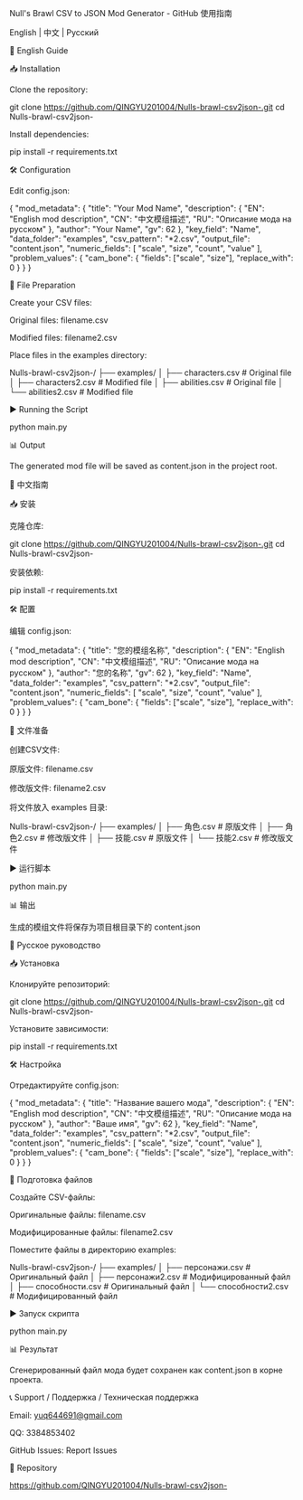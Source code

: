 Null's Brawl CSV to JSON Mod Generator - GitHub 使用指南

English | 中文 | Русский

<a name="english"></a>

🚀 English Guide

📥 Installation

Clone the repository:

git clone https://github.com/QINGYU201004/Nulls-brawl-csv2json-.git cd Nulls-brawl-csv2json- 

Install dependencies:

pip install -r requirements.txt 

🛠️ Configuration

Edit config.json:

{ "mod_metadata": { "title": "Your Mod Name", "description": { "EN": "English mod description", "CN": "中文模组描述", "RU": "Описание мода на русском" }, "author": "Your Name", "gv": 62 }, "key_field": "Name", "data_folder": "examples", "csv_pattern": "*2.csv", "output_file": "content.json", "numeric_fields": [ "scale", "size", "count", "value" ], "problem_values": { "cam_bone": { "fields": ["scale", "size"], "replace_with": 0 } } } 

📂 File Preparation

Create your CSV files:

Original files: filename.csv

Modified files: filename2.csv

Place files in the examples directory:

Nulls-brawl-csv2json-/ ├── examples/ │ ├── characters.csv # Original file │ ├── characters2.csv # Modified file │ ├── abilities.csv # Original file │ └── abilities2.csv # Modified file 

▶️ Running the Script

python main.py 

📊 Output

The generated mod file will be saved as content.json in the project root.

<a name="中文"></a>

🚀 中文指南

📥 安装

克隆仓库:

git clone https://github.com/QINGYU201004/Nulls-brawl-csv2json-.git cd Nulls-brawl-csv2json- 

安装依赖:

pip install -r requirements.txt 

🛠️ 配置

编辑 config.json:

{ "mod_metadata": { "title": "您的模组名称", "description": { "EN": "English mod description", "CN": "中文模组描述", "RU": "Описание мода на русском" }, "author": "您的名称", "gv": 62 }, "key_field": "Name", "data_folder": "examples", "csv_pattern": "*2.csv", "output_file": "content.json", "numeric_fields": [ "scale", "size", "count", "value" ], "problem_values": { "cam_bone": { "fields": ["scale", "size"], "replace_with": 0 } } } 

📂 文件准备

创建CSV文件:

原版文件: filename.csv

修改版文件: filename2.csv

将文件放入 examples 目录:

Nulls-brawl-csv2json-/ ├── examples/ │ ├── 角色.csv # 原版文件 │ ├── 角色2.csv # 修改版文件 │ ├── 技能.csv # 原版文件 │ └── 技能2.csv # 修改版文件 

▶️ 运行脚本

python main.py 

📊 输出

生成的模组文件将保存为项目根目录下的 content.json

<a name="русский"></a>

🚀 Русское руководство

📥 Установка

Клонируйте репозиторий:

git clone https://github.com/QINGYU201004/Nulls-brawl-csv2json-.git cd Nulls-brawl-csv2json- 

Установите зависимости:

pip install -r requirements.txt 

🛠️ Настройка

Отредактируйте config.json:

{ "mod_metadata": { "title": "Название вашего мода", "description": { "EN": "English mod description", "CN": "中文模组描述", "RU": "Описание мода на русском" }, "author": "Ваше имя", "gv": 62 }, "key_field": "Name", "data_folder": "examples", "csv_pattern": "*2.csv", "output_file": "content.json", "numeric_fields": [ "scale", "size", "count", "value" ], "problem_values": { "cam_bone": { "fields": ["scale", "size"], "replace_with": 0 } } } 

📂 Подготовка файлов

Создайте CSV-файлы:

Оригинальные файлы: filename.csv

Модифицированные файлы: filename2.csv

Поместите файлы в директорию examples:

Nulls-brawl-csv2json-/ ├── examples/ │ ├── персонажи.csv # Оригинальный файл │ ├── персонажи2.csv # Модифицированный файл │ ├── способности.csv # Оригинальный файл │ └── способности2.csv # Модифицированный файл 

▶️ Запуск скрипта

python main.py 

📊 Результат

Сгенерированный файл мода будет сохранен как content.json в корне проекта.

📞 Support / Поддержка / Техническая поддержка

Email: yuq644691@gmail.com

QQ: 3384853402

GitHub Issues: Report Issues

🔗 Repository

https://github.com/QINGYU201004/Nulls-brawl-csv2json-
